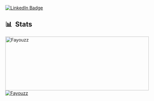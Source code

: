 
<p align="left">
 <a href="https://www.linkedin.com/in/chappufayouz/">
    <img src="https://img.shields.io/badge/LinkedIn-%230077B5.svg?logo=linkedin&logoColor=white" alt="LinkedIn Badge"/>
  </a>
<div>

  ## 📊 &nbsp;Stats
  <a href="https://github.com/Fayouzz">
    <img width=450 height=170 align="center" alt="Fayouzz" src="https://github-readme-stats.vercel.app/api?username=Fayouzz&theme=gruvbox&show_icons=true&bg_color=0D1117&hide_border=true&count_private=true" />
  </a>
  <a href="https://github.com/Fayouzz">
    <img align="center" alt="Fayouzz" src="https://github-readme-stats.vercel.app/api/top-langs/?username=Fayouzz&theme=gruvbox&layout=compact&bg_color=0D1117&hide_border=true&count_private=true" />
  </a>
</div>
